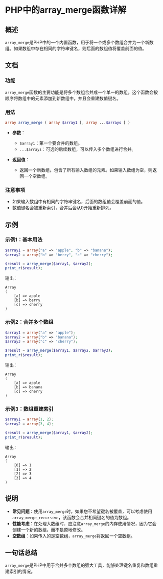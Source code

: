 <!--
Meta Description: # PHP中的array_merge函数详解 ## 概述 `array_merge`是PHP中的一个内置函数，用于将一个或多个数组合并为一个新数组。如果数组中存在相同的字符串键名，则后面的数组值将覆盖前面的值。 ## 文档 ### 功能 `array_merge`函数的主要功能是将多个数组合并成一个...
Meta Keywords: array, array_merge, array1, array2, result
-->

# PHP中的array_merge函数详解

## 概述
`array_merge`是PHP中的一个内置函数，用于将一个或多个数组合并为一个新数组。如果数组中存在相同的字符串键名，则后面的数组值将覆盖前面的值。

## 文档
### 功能
`array_merge`函数的主要功能是将多个数组合并成一个单一的数组。这个函数会按顺序将数组中的元素添加到新数组中，并且会重建数值键名。

### 用法
```php
array array_merge ( array $array1 [, array ...$arrays ] )
```

- **参数**：
  - `$array1`：第一个要合并的数组。
  - `...$arrays`：可选的后续数组，可以传入多个数组进行合并。

- **返回值**：
  - 返回一个新数组，包含了所有输入数组的元素。如果输入数组为空，则返回一个空数组。

### 注意事项
- 如果输入数组中有相同的字符串键名，后面的数组值会覆盖前面的值。
- 数值键名会被重新索引，合并后会从0开始重新排列。

## 示例
### 示例1：基本用法
```php
$array1 = array("a" => "apple", "b" => "banana");
$array2 = array("b" => "berry", "c" => "cherry");

$result = array_merge($array1, $array2);
print_r($result);
```
输出：
```
Array
(
    [a] => apple
    [b] => berry
    [c] => cherry
)
```

### 示例2：合并多个数组
```php
$array1 = array("a" => "apple");
$array2 = array("b" => "banana");
$array3 = array("c" => "cherry");

$result = array_merge($array1, $array2, $array3);
print_r($result);
```
输出：
```
Array
(
    [a] => apple
    [b] => banana
    [c] => cherry
)
```

### 示例3：数组重建索引
```php
$array1 = array(1, 2);
$array2 = array(3, 4);

$result = array_merge($array1, $array2);
print_r($result);
```
输出：
```
Array
(
    [0] => 1
    [1] => 2
    [2] => 3
    [3] => 4
)
```

## 说明
- **常见问题**：使用`array_merge`时，如果您不希望键名被覆盖，可以考虑使用`array_merge_recursive`，该函数会合并相同键名的值为数组。
- **性能考虑**：在处理大数组时，应注意`array_merge`的内存使用情况，因为它会创建一个新的数组，而不是原地修改。
- **空数组**：如果传入的是空数组，`array_merge`将返回一个空数组。

## 一句话总结
`array_merge`是PHP中用于合并多个数组的强大工具，能够处理键名重复和数组重建索引的情况。
